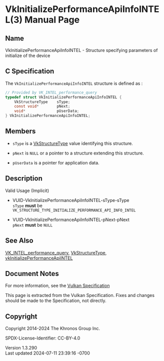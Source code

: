 # VkInitializePerformanceApiInfoINTEL(3) Manual Page

## Name

VkInitializePerformanceApiInfoINTEL - Structure specifying parameters of
initialize of the device



## <a href="#_c_specification" class="anchor"></a>C Specification

The `VkInitializePerformanceApiInfoINTEL` structure is defined as :

``` c
// Provided by VK_INTEL_performance_query
typedef struct VkInitializePerformanceApiInfoINTEL {
    VkStructureType    sType;
    const void*        pNext;
    void*              pUserData;
} VkInitializePerformanceApiInfoINTEL;
```

## <a href="#_members" class="anchor"></a>Members

- `sType` is a [VkStructureType](https://registry.khronos.org/vulkan/specs/1.3-extensions/man/html/VkStructureType.html) value identifying
  this structure.

- `pNext` is `NULL` or a pointer to a structure extending this
  structure.

- `pUserData` is a pointer for application data.

## <a href="#_description" class="anchor"></a>Description

Valid Usage (Implicit)

- <a href="#VUID-VkInitializePerformanceApiInfoINTEL-sType-sType"
  id="VUID-VkInitializePerformanceApiInfoINTEL-sType-sType"></a>
  VUID-VkInitializePerformanceApiInfoINTEL-sType-sType  
  `sType` **must** be
  `VK_STRUCTURE_TYPE_INITIALIZE_PERFORMANCE_API_INFO_INTEL`

- <a href="#VUID-VkInitializePerformanceApiInfoINTEL-pNext-pNext"
  id="VUID-VkInitializePerformanceApiInfoINTEL-pNext-pNext"></a>
  VUID-VkInitializePerformanceApiInfoINTEL-pNext-pNext  
  `pNext` **must** be `NULL`

## <a href="#_see_also" class="anchor"></a>See Also

[VK_INTEL_performance_query](https://registry.khronos.org/vulkan/specs/1.3-extensions/man/html/VK_INTEL_performance_query.html),
[VkStructureType](https://registry.khronos.org/vulkan/specs/1.3-extensions/man/html/VkStructureType.html),
[vkInitializePerformanceApiINTEL](https://registry.khronos.org/vulkan/specs/1.3-extensions/man/html/vkInitializePerformanceApiINTEL.html)

## <a href="#_document_notes" class="anchor"></a>Document Notes

For more information, see the <a
href="https://registry.khronos.org/vulkan/specs/1.3-extensions/html/vkspec.html#VkInitializePerformanceApiInfoINTEL"
target="_blank" rel="noopener">Vulkan Specification</a>

This page is extracted from the Vulkan Specification. Fixes and changes
should be made to the Specification, not directly.

## <a href="#_copyright" class="anchor"></a>Copyright

Copyright 2014-2024 The Khronos Group Inc.

SPDX-License-Identifier: CC-BY-4.0

Version 1.3.290  
Last updated 2024-07-11 23:39:16 -0700
